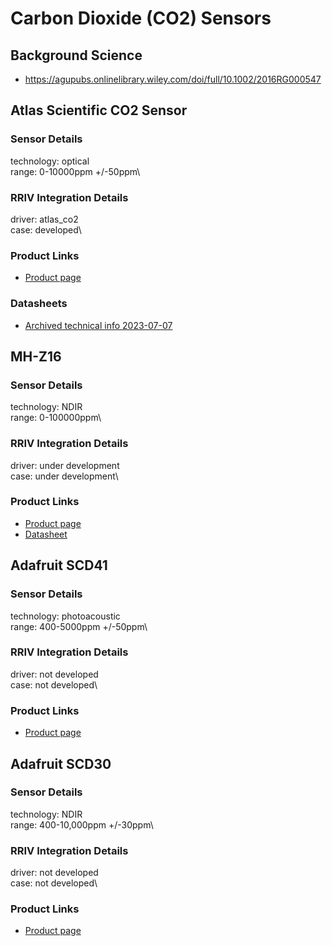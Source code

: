 # Carbon Dioxide (CO2) Sensors

## Background Science

* https://agupubs.onlinelibrary.wiley.com/doi/full/10.1002/2016RG000547

## Atlas Scientific CO2 Sensor

### Sensor Details

technology: optical\
range: 0-10000ppm +/-50ppm\


### RRIV Integration Details

driver: atlas\_co2\
case: developed\


### Product Links

* [Product page](index.md)

### Datasheets

* [Archived technical info 2023-07-07](index.md)

## MH-Z16

### Sensor Details

technology: NDIR\
range: 0-100000ppm\


### RRIV Integration Details

driver: under development\
case: under development\


### Product Links

* [Product page](https://sandboxelectronics.com/?product=100000ppm-mh-z16-ndir-co2-sensor-with-i2cuart-5v3-3v-interface-for-arduinoraspeberry-pi)
* [Datasheet](https://sandboxelectronics.com/wp-content/uploads/2018/08/Z16DS.pdf)

## Adafruit SCD41

### Sensor Details

technology: photoacoustic\
range: 400-5000ppm +/-50ppm\


### RRIV Integration Details

driver: not developed\
case: not developed\


### Product Links

* [Product page](https://www.adafruit.com/product/5190)

## Adafruit SCD30

### Sensor Details

technology: NDIR\
range: 400-10,000ppm +/-30ppm\


### RRIV Integration Details

driver: not developed\
case: not developed\


### Product Links

* [Product page](https://www.adafruit.com/product/4867)

